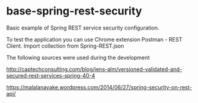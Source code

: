 # base-spring-rest-security
Basic example of Spring REST service security configuration. 

To test the application you can use Chrome extension Postman - REST Client. Import collection from Spring-REST.json

The following sources were used during the development

http://captechconsulting.com/blog/jens-alm/versioned-validated-and-secured-rest-services-spring-40-4

https://malalanayake.wordpress.com/2014/06/27/spring-security-on-rest-api/
